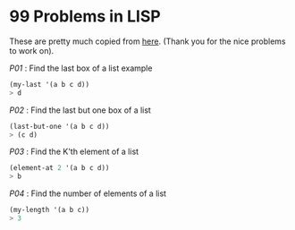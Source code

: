 99 Problems in LISP
===================

These are pretty much copied from [here](http://www.ic.unicamp.br/~meidanis/courses/mc336/2006s2/funcional/L-99_Ninety-Nine_Lisp_Problems.html). 
(Thank you for the nice problems to work on).

*P01* : Find the last box of a list
example 

````lisp
(my-last '(a b c d))
> d
````

*P02* : Find the last but one box of a list

```lisp
(last-but-one '(a b c d))
> (c d)
````

*P03* : Find the K'th element of a list

````lisp
(element-at 2 '(a b c d))
> b
`````

*P04* : Find the number of elements of a list

````lisp
(my-length '(a b c))
> 3
````

